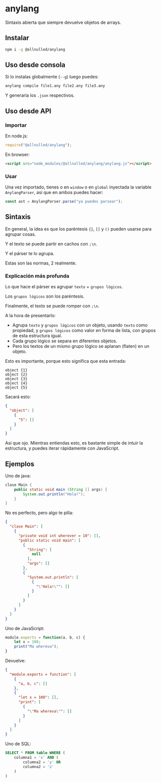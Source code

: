 # anylang

Sintaxis abierta que siempre devuelve objetos de arrays.

## Instalar

```sh
npm i -g @allnulled/anylang
```

## Uso desde consola

Si lo instalas globalmente (`--g`) luego puedes:

```sh
anylang compile file1.any file2.any file3.any
```

Y generaría los `.json` respectivos.

## Uso desde API

### Importar

En node.js:

```js
require("@allnulled/anylang");
```

En browser:

```html
<script src="node_modules/@allnulled/anylang/anylang.js"></script>
```

### Usar

Una vez importado, tienes o en `window` o en `global` inyectada la variable `AnylangParser`, así que en ambos puedes hacer:

```js
const ast = AnylangParser.parse("ya puedes parsear");
```

## Sintaxis

En general, la idea es que los paréntesis `{}`, `[]` y `()` pueden usarse para agrupar cosas.

Y el texto se puede partir en cachos con `;\n`.

Y el párser te lo agrupa.

Estas son las normas, 2 realmente.

### Explicación más profunda

Lo que hace el párser es agrupar `texto` + `grupos lógicos`. 

Los `grupos lógicos` son los paréntesis.

Finalmente, el texto se puede romper con `;\n`.

A la hora de presentarlo:

  - Agrupa `texto` y `grupos lógicos` con un objeto, usando `texto` como propiedad, y `grupos lógicos` como valor en forma de lista, con grupos de esta estructura igual.
  - Cada grupo lógico se separa en diferentes objetos.
  - Pero los textos de un mismo grupo lógico se aplanan (flaten) en un objeto.


Esto es importante, porque esto significa que esta entrada:

```any
object {1}
object {2}
object {3}
object {4}
object {5}
```

Sacará esto:

```json
{
  "object": [
    {
      "5": []
    }
  ]
}
```

Así que ojo. Mientras entiendas esto, es bastante simple de intuir la estructura, y puedes iterar rápidamente con JavaScript.

## Ejemplos

Uno de java:

```java
clase Main {
    public static void main (String [] args) {
        System.out.println("Hola!");
    }
}
```

No es perfecto, pero algo te pilla:

```json
{
  "clase Main": [
    {
      "private void int wherever = 10": [],
      "public static void main": [
        {
          "String": [
            null
          ],
          "args": []
        },
        {
          "System.out.println": [
            {
              "\"Hola!\"": []
            }
          ]
        }
      ]
    }
  ]
}
```

Uno de JavaScript:

```js
module.exports = function(a, b, c) {
    let x = 100;
    print("Ma whereva");
}
```

Devuelve: 

```json
{
  "module.exports = function": [
    {
      "a, b, c": []
    },
    {
      "let x = 100": [],
      "print": [
        {
          "\"Ma whereva\"": []
        }
      ]
    }
  ]
}
```

Uno de SQL:

```sql
SELECT * FROM table WHERE (
    columna1 = 'x' AND (
        columna2 = 'y' OR
        columna2 = 'z'
    )
)
```


